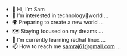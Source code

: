 - 👋 Hi, I’m Sam
- 👀 I’m interested in technology💯world ...
- 🌍 Preparing to create a new world ... 
- 🗺️ Staying focused on my dreams ... 
- 🌱 I’m currently learning redhat linux ...
- 📫 How to reach me samraj61@gmail.com ...

<!---
samraj61/samraj61 is a ✨ special ✨ repository because its `README.md` (this file) appears on your GitHub profile.
You can click the Preview link to take a look at your changes.
--->
